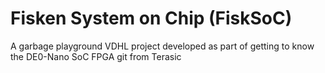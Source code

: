 Fisken System on Chip (FiskSoC)
===============================

A garbage playground VDHL project developed as part of getting to know the DE0-Nano SoC FPGA git
from Terasic
